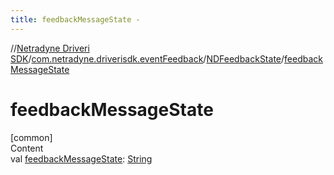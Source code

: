 ```yaml
---
title: feedbackMessageState -
---
```

//[Netradyne Driveri SDK](../../index.md)/[com.netradyne.driverisdk.eventFeedback](../index.md)/[NDFeedbackState](index.md)/[feedbackMessageState](feedback-message-state.md)



# feedbackMessageState  
[common]  
Content  
val [feedbackMessageState](feedback-message-state.md): [String](https://kotlinlang.org/api/latest/jvm/stdlib/kotlin/-string/index.html)  



